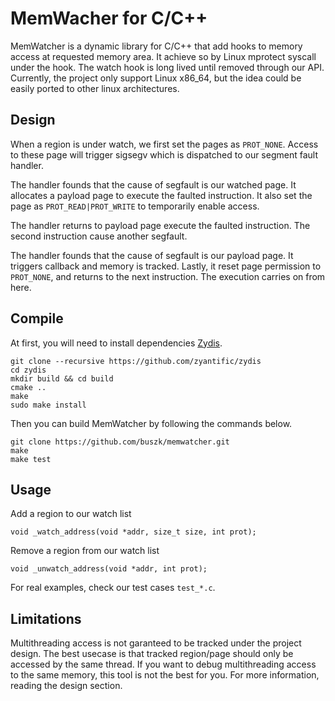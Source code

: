 # MemWacher for C/C++
MemWatcher is a dynamic library for C/C++ that add hooks to memory access at requested memory area. It achieve so by Linux mprotect syscall under the hook. The watch hook is long lived until removed through our API. Currently, the project only support Linux x86_64, but the idea could be easily ported to other linux architectures.

## Design
When a region is under watch, we first set the pages as `PROT_NONE`. Access to these page will trigger sigsegv which is dispatched to our segment fault handler.

The handler founds that the cause of segfault is our watched page. It allocates a payload page to execute the faulted instruction. It also set the page as `PROT_READ|PROT_WRITE` to temporarily enable access.

The handler returns to payload page execute the faulted instruction. The second instruction cause another segfault.

The handler founds that the cause of segfault is our payload page. It triggers callback and memory is tracked. Lastly, it reset page permission to `PROT_NONE`, and returns to the next instruction. The execution carries on from here.

## Compile
At first, you will need to install dependencies [Zydis](https://github.com/zyantific/zydis).
```
git clone --recursive https://github.com/zyantific/zydis
cd zydis
mkdir build && cd build
cmake ..
make
sudo make install
```
Then you can build MemWatcher by following the commands below.
```
git clone https://github.com/buszk/memwatcher.git
make
make test
```

## Usage
Add a region to our watch list
```
void _watch_address(void *addr, size_t size, int prot);
```
Remove a region from our watch list
```
void _unwatch_address(void *addr, int prot);
```
For real examples, check our test cases `test_*.c`.

## Limitations
Multithreading access is not garanteed to be tracked under the project design. The best usecase is that tracked region/page should only be accessed by the same thread. If you want to debug multithreading access to the same memory, this tool is not the best for you. For more information, reading the design section. 